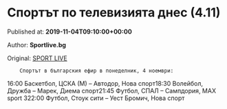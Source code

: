 
# Спортът по телевизията днес (4.11)

Published at: **2019-11-04T09:10:00+00:00**

Author: **Sportlive.bg**

Original: [SPORT LIVE](https://www.sportlive.bg/sport/other/sportyt-po-televiziqta-dnes-(411)-1391575.html)


        Спортът в българския ефир в понеделник, 4 ноември:
      
16:00 Баскетбол, ЦСКА (М) – Автодор, Нова спорт18:30 Волейбол, Дружба – Марек, Диема спорт21:45 Футбол, СПАЛ – Сампдория, MAX sport 322:00 Футбол, Стоук сити – Уест Бромич, Нова спорт
